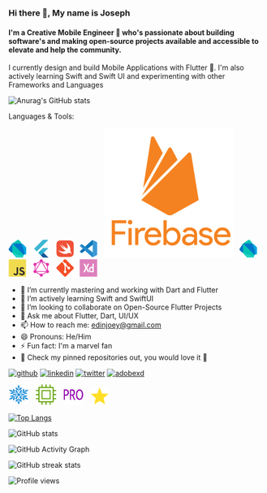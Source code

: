 ### Hi there 👋, My name is Joseph
#### I'm a Creative Mobile Engineer 📱 who's passionate about building software's and making open-source projects available and accessible to elevate and help the community. 
I currently design and build Mobile Applications with Flutter 💙. I'm also actively learning Swift and Swift UI and experimenting with other Frameworks and Languages

![Anurag's GitHub stats](https://github-readme-stats.vercel.app/api?username=joeyyy688)

Languages & Tools: 


<img src="https://github.com/devicons/devicon/blob/master/icons/dart/dart-original.svg" width="35px">&nbsp;&nbsp;
<img src="https://github.com/devicons/devicon/blob/master/icons/flutter/flutter-original.svg" width="35px">&nbsp;&nbsp;
<img src="https://github.com/devicons/devicon/blob/master/icons/swift/swift-original.svg" width="35px">&nbsp;&nbsp;
<img src="https://github.com/devicons/devicon/blob/master/icons/vscode/vscode-original.svg" width="35px">&nbsp;&nbsp;
<img src="https://github.com/devicons/devicon/blob/master/icons/firebase/firebase-plain-wordmark.svg">&nbsp;&nbsp;
<img src="https://github.com/devicons/devicon/blob/master/icons/dart/dart-original.svg" width="35px">&nbsp;&nbsp;
<img src="https://github.com/devicons/devicon/blob/master/icons/javascript/javascript-original.svg" width="35px">&nbsp;&nbsp;
<img src="https://github.com/devicons/devicon/blob/master/icons/graphql/graphql-plain.svg" width="35px">&nbsp;&nbsp;
<img src="https://github.com/devicons/devicon/blob/master/icons/git/git-original.svg" width="35px">&nbsp;&nbsp;
<img src="https://github.com/devicons/devicon/blob/master/icons/xd/xd-plain.svg" width="35px">&nbsp;&nbsp;

- 🔭 I’m currently mastering and working with Dart and Flutter 
- 🌱 I’m actively learning Swift and SwiftUI 
- 👯 I’m looking to collaborate on Open-Source Flutter Projects 
- 💬 Ask me about Flutter, Dart, UI/UX 
- 📫 How to reach me: edinjoey@gmail.com 
- 😄 Pronouns: He/Him 
- ⚡ Fun fact: I'm a marvel fan 
- 📌 Check my pinned repositories out, you would love it 🤭


[<img src='https://cdn.jsdelivr.net/npm/simple-icons@3.0.1/icons/github.svg' alt='github' height='40'>](https://github.com/joeyyy688)  [<img src='https://cdn.jsdelivr.net/npm/simple-icons@3.0.1/icons/linkedin.svg' alt='linkedin' height='40'>](https://www.linkedin.com/in/https://www.linkedin.com/in/josephdugbatey//)  [<img src='https://cdn.jsdelivr.net/npm/simple-icons@3.0.1/icons/twitter.svg' alt='twitter' height='40'>](https://twitter.com/edinjoey)  [<img src='https://cdn.jsdelivr.net/npm/simple-icons@3.0.1/icons/adobexd.svg' alt='adobexd' height='40'>](behance.net/josephdugbatey)  

<a href='https://archiveprogram.github.com/'><img src='https://raw.githubusercontent.com/acervenky/animated-github-badges/master/assets/acbadge.gif' width='40' height='40'></a> <a href='https://docs.github.com/en/developers'><img src='https://raw.githubusercontent.com/acervenky/animated-github-badges/master/assets/devbadge.gif' width='40' height='40'></a> <a href='https://github.com/pricing'><img src='https://raw.githubusercontent.com/acervenky/animated-github-badges/master/assets/pro.gif' width='40' height='40'></a> <a href='https://stars.github.com/'><img src='https://raw.githubusercontent.com/acervenky/animated-github-badges/master/assets/starbadge.gif' width='35' height='35'></a> 

[![Top Langs](https://github-readme-stats.vercel.app/api/top-langs/?username=joeyyy688)](https://github.com/anuraghazra/github-readme-stats)

![GitHub stats](https://github-readme-stats.vercel.app/api?username=joeyyy688&show_icons=true&count_private=true)  

![GitHub Activity Graph](https://activity-graph.herokuapp.com/graph?username=joeyyy688)  

![GitHub streak stats](https://github-readme-streak-stats.herokuapp.com/?user=joeyyy688)  

![Profile views](https://gpvc.arturio.dev/joeyyy688)  
